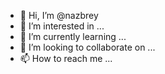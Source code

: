 - 👋 Hi, I’m @nazbrey
- 👀 I’m interested in ...
- 🌱 I’m currently learning ...
- 💞️ I’m looking to collaborate on ...
- 📫 How to reach me ...

<!---
nazbrey/nazbrey is a ✨ special ✨ repository because its `README.md` (this file) appears on your GitHub profile.
You can click the Preview link to take a look at your changes.
--->
